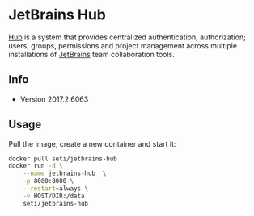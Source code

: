 # JetBrains Hub

[Hub](https://jetbrains.com/hub/) is a system that provides centralized authentication, authorization; users, groups, permissions and project management across multiple installations of [JetBrains](https://jetbrains.com/) team collaboration tools.

## Info
- Version 2017.2.6063

## Usage

Pull the image, create a new container and start it:

```bash
docker pull seti/jetbrains-hub
docker run -d \
	--name jetbrains-hub  \
	-p 8080:8080 \
	--restart=always \
	-v HOST/DIR:/data
	seti/jetbrains-hub
```
